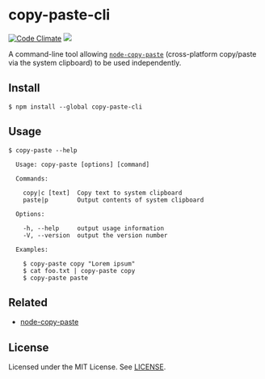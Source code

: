 # copy-paste-cli

[![Code Climate](https://codeclimate.com/github/sebj/copy-paste-cli/badges/gpa.svg)](https://codeclimate.com/github/sebj/copy-paste-cli) ![](https://img.shields.io/badge/license-MIT-blue.svg)

A command-line tool allowing [`node-copy-paste`](https://github.com/xavi-/node-copy-paste) (cross-platform copy/paste via the system clipboard) to be used independently.

## Install

```
$ npm install --global copy-paste-cli
```

## Usage

```
$ copy-paste --help

  Usage: copy-paste [options] [command]

  Commands:

    copy|c [text]  Copy text to system clipboard
    paste|p        Output contents of system clipboard

  Options:

    -h, --help     output usage information
    -V, --version  output the version number

  Examples:

    $ copy-paste copy "Lorem ipsum"
    $ cat foo.txt | copy-paste copy
    $ copy-paste paste
```

## Related

* [node-copy-paste](https://github.com/xavi-/node-copy-paste)

## License

Licensed under the MIT License. See [LICENSE](LICENSE).